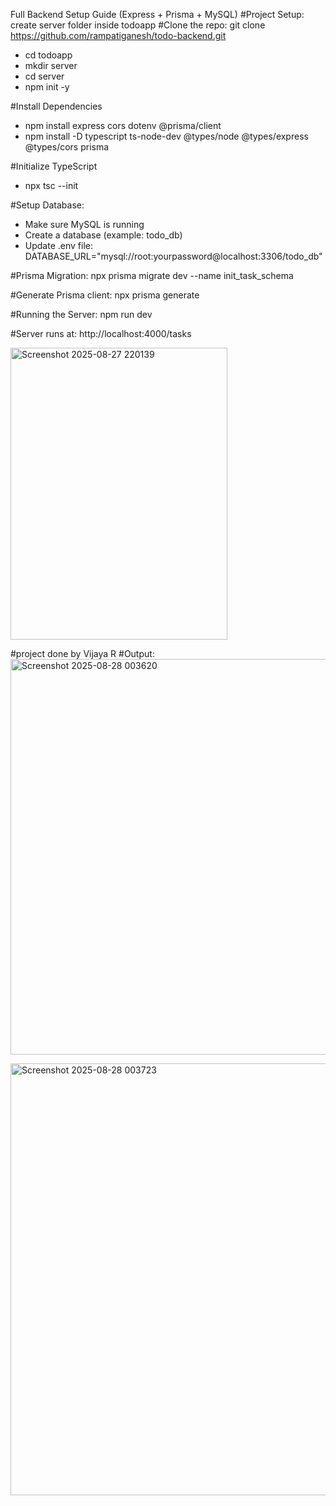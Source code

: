 Full Backend Setup Guide (Express + Prisma + MySQL)
#Project Setup: create server folder inside todoapp 
#Clone the repo:
git clone https://github.com/rampatiganesh/todo-backend.git
- cd todoapp
- mkdir server
- cd server
- npm init -y


#Install Dependencies
- npm install express cors dotenv @prisma/client
- npm install -D typescript ts-node-dev @types/node @types/express @types/cors prisma

#Initialize TypeScript
- npx tsc --init

#Setup Database:
- Make sure MySQL is running
- Create a database (example: todo_db)
- Update .env file: DATABASE_URL="mysql://root:yourpassword@localhost:3306/todo_db"

#Prisma Migration: 
npx prisma migrate dev --name init_task_schema

#Generate Prisma client: 
npx prisma generate

#Running the Server:
npm run dev

#Server runs at: http://localhost:4000/tasks 

<img width="347" height="467" alt="Screenshot 2025-08-27 220139" src="https://github.com/user-attachments/assets/5ac6f558-f196-474a-ad31-dea95e909a67" />


#project done by Vijaya R
#Output:
<img width="1911" height="633" alt="Screenshot 2025-08-28 003620" src="https://github.com/user-attachments/assets/151c909e-78ef-4c95-ae32-41e928a0cabf" />

<img width="1284" height="691" alt="Screenshot 2025-08-28 003723" src="https://github.com/user-attachments/assets/b7d0ab10-ec6c-42b8-85b9-51b12de6cd51" />
